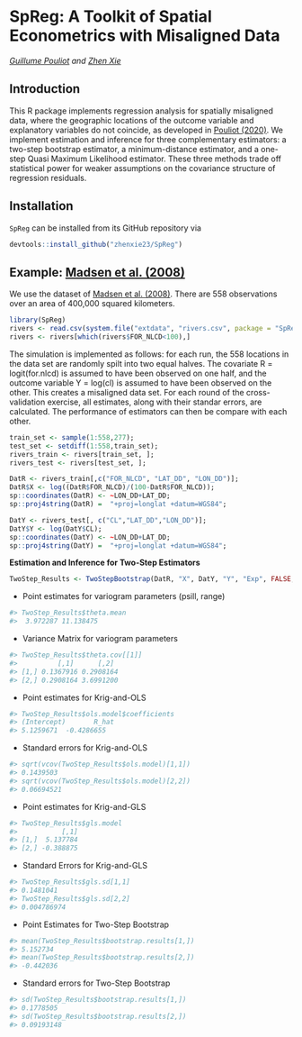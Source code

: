 SpReg: A Toolkit of Spatial Econometrics with Misaligned Data
================
*[Guillume Pouliot](https://sites.google.com/site/guillaumeallairepouliot) and [Zhen Xie](https://github.com/zhenxie23/)*

Introduction
------------

This R package implements regression analysis for spatially misaligned data, where the geographic locations of the outcome variable and explanatory variables do not coincide, as developed in [Pouliot (2020)](https://docs.google.com/viewer?a=v&pid=sites&srcid=ZGVmYXVsdGRvbWFpbnxndWlsbGF1bWVhbGxhaXJlcG91bGlvdHxneDoxN2QzNjYwNmQ5ODczYjE). We implement estimation and inference for three complementary estimators: a two-step bootstrap estimator, a minimum-distance estimator, and a one-step Quasi Maximum Likelihood estimator. These three methods trade off statistical power for weaker assumptions on the covariance structure of regression residuals.

Installation
-----------------------------

`SpReg` can be installed from its GitHub repository via
```r
devtools::install_github("zhenxie23/SpReg")
```

Example: [Madsen et al. (2008)](https://onlinelibrary.wiley.com/doi/abs/10.1002/env.888)
------------------------------
We use the dataset of [Madsen et al. (2008)](https://onlinelibrary.wiley.com/doi/abs/10.1002/env.888). There are 558 observations over an area of 400,000 squared kilometers.
```r
library(SpReg)
rivers <- read.csv(system.file("extdata", "rivers.csv", package = "SpReg"))
rivers <- rivers[which(rivers$FOR_NLCD<100),]
```
The simulation is implemented as follows: for each run, the 558 locations in the data set are randomly spilt into two equal halves. The covariate R = logit(for.nlcd) is assumed to have been observed on one half, and the outcome variable Y = log(cl) is assumed to have been observed on the other. This creates a misaligned data set. For each round of the cross-validation exercise, all estimates, along with their standar errors, are calculated. The performance of estimators can then be compare with each other.
```r
train_set <- sample(1:558,277);
test_set <- setdiff(1:558,train_set);
rivers_train <- rivers[train_set, ];
rivers_test <- rivers[test_set, ];

DatR <- rivers_train[,c("FOR_NLCD", "LAT_DD", "LON_DD")];
DatR$X <- log((DatR$FOR_NLCD)/(100-DatR$FOR_NLCD));
sp::coordinates(DatR) <- ~LON_DD+LAT_DD;
sp::proj4string(DatR) =  "+proj=longlat +datum=WGS84";

DatY <- rivers_test[, c("CL","LAT_DD","LON_DD")];
DatY$Y <- log(DatY$CL);
sp::coordinates(DatY) <- ~LON_DD+LAT_DD;
sp::proj4string(DatY) =  "+proj=longlat +datum=WGS84";
```

**Estimation and Inference for Two-Step Estimators**
```r
TwoStep_Results <- TwoStepBootstrap(DatR, "X", DatY, "Y", "Exp", FALSE, FALSE, cutoff = 295, cutoff_u = 40);
```

- Point estimates for variogram parameters (psill, range)
```r
#> TwoStep_Results$theta.mean
#>  3.972287 11.138475
```
- Variance Matrix for variogram parameters
```r
#> TwoStep_Results$theta.cov[[1]]
#>          [,1]      [,2]
#> [1,] 0.1367916 0.2908164
#> [2,] 0.2908164 3.6991200
```
- Point estimates for Krig-and-OLS
```r
#> TwoStep_Results$ols.model$coefficients
#> (Intercept)       R_hat 
#> 5.1259671  -0.4286655 
```
- Standard errors for Krig-and-OLS
```r
#> sqrt(vcov(TwoStep_Results$ols.model)[1,1])
#> 0.1439503
#> sqrt(vcov(TwoStep_Results$ols.model)[2,2])
#> 0.06694521
```
- Point estimates for Krig-and-GLS
```r
#> TwoStep_Results$gls.model
#>           [,1]
#> [1,]  5.137784
#> [2,] -0.388875
```
- Standard Errors for Krig-and-GLS
```r
#> TwoStep_Results$gls.sd[1,1]
#> 0.1481041
#> TwoStep_Results$gls.sd[2,2]
#> 0.004786974
```
- Point Estimates for Two-Step Bootstrap
```r
#> mean(TwoStep_Results$bootstrap.results[1,])
#> 5.152734
#> mean(TwoStep_Results$bootstrap.results[2,])
#> -0.442036
```
- Standard errors for Two-Step Bootstrap
```r
#> sd(TwoStep_Results$bootstrap.results[1,])
#> 0.1778505
#> sd(TwoStep_Results$bootstrap.results[2,])
#> 0.09193148
```
